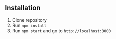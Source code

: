 ## Installation

1. Clone repository
2. Run  ```npm install```
3. Run ```npm start``` and go to ```http://localhost:3000```